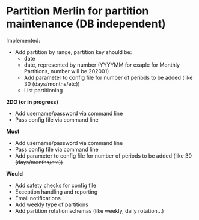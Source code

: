 # Partition Merlin for partition maintenance (DB independent)

Implemented:

* Add partition by range, partition key should be:
    * date
    * date, represented by number (YYYYMM for exaple for Monthly Partitions, number will be 202001)
    * Add parameter to config file for number of periods to be added (like 30 (days/months/etc))
    * List partitioning

**2DO (or in progress)**
* Add username/password via command line
* Pass config file via command line

**Must**

* Add username/password via command line
* Pass config file via command line
* ~~Add parameter to config file for number of periods to be added (like 30 (days/months/etc))~~

**Would**
* Add safety checks for config file
* Exception handling and reporting
* Email notifications
* Add weekly type of partitions
* Add partition rotation schemas (like weekly, daily rotation...)

